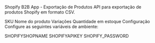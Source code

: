Shopify B2B App - Exportação de Produtos
API para exportação de produtos Shopify em formato CSV.


SKU
Nome do produto
Variações
Quantidade em estoque
Configuração
Configure as seguintes variáveis de ambiente:

SHOPIFYSHOPNAME
SHOPIFYAPIKEY
SHOPIFY_PASSWORD
